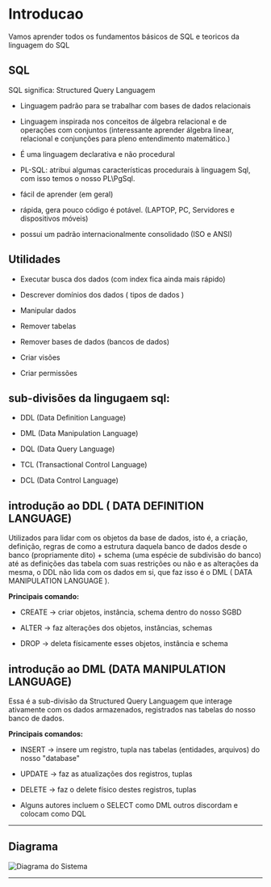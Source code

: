 # Introducao
Vamos aprender todos os fundamentos básicos de SQL e teoricos da linguagem do SQL

## SQL

SQL significa: Structured Query Languagem

- Linguagem padrão para se trabalhar com bases de dados relacionais

- Linguagem inspirada nos conceitos de álgebra relacional e de operações com conjuntos
(interessante aprender álgebra linear, relacional e conjunções para pleno entendimento matemático.)

- É uma linguagem declarativa e não procedural

- PL-SQL: atribui algumas características procedurais à linguagem Sql, com isso temos o nosso PL\PgSql.

- fácil de aprender (em geral)

- rápida, gera pouco código é potável. (LAPTOP, PC, Servidores e dispositivos móveis)

- possui um padrão internacionalmente consolidado (ISO e ANSI)

## Utilidades 

- Executar busca dos dados (com index fica ainda mais rápido)

- Descrever domínios dos dados ( tipos de dados )

- Manipular dados

- Remover tabelas 

- Remover bases de dados (bancos de dados)

- Criar visões 

- Criar permissões

## sub-divisões da lingugaem sql:

- DDL (Data Definition Language)

- DML (Data Manipulation Language)

- DQL (Data Query Language)

- TCL (Transactional Control Language)

- DCL (Data Control Language)

## introdução ao DDL ( DATA DEFINITION LANGUAGE)

Utilizados para lidar com os objetos da base de dados, isto é, a criação, definição, regras de como a estrutura daquela banco de dados desde o banco (propriamente dito) + schema (uma espécie de subdivisão do banco) até as definições das tabela com suas restrições ou não e as alterações da mesma, o DDL não lida com os dados em si, que faz isso é o DML ( DATA MANIPULATION LANGUAGE ).

**Principais comando:**

- CREATE -> criar objetos, instância, schema dentro do nosso SGBD

- ALTER -> faz alterações dos objetos, instâncias, schemas 

- DROP -> deleta físicamente esses objetos, instância e schema

## introdução ao DML (DATA MANIPULATION LANGUAGE)

Essa é a sub-divisão da Structured Query Languagem que interage ativamente com os dados armazenados, registrados nas tabelas do nosso banco de dados.

**Principais comandos:**

- INSERT -> insere um registro, tupla nas tabelas (entidades, arquivos) do nosso "database"

- UPDATE -> faz as atualizações dos registros, tuplas 

- DELETE -> faz o delete físico destes registros, tuplas

- Alguns autores incluem o SELECT como DML outros discordam e colocam como DQL

--- 

## Diagrama

<img src="https://imgs.search.brave.com/vMTasdhswmoaNc09vTwE7m06GTvzB4DP6GGTREjvvwg/rs:fit:500:0:1:0/g:ce/aHR0cHM6Ly9jZG4u/YW5hbHl0aWNzdmlk/aHlhLmNvbS93cC1j/b250ZW50L3VwbG9h/ZHMvMjAyMi8wNS80/MTQ1OHNxbGxsLTY3/NDZmZGE1YzEyNTku/d2VicA" alt="Diagrama do Sistema">

---


